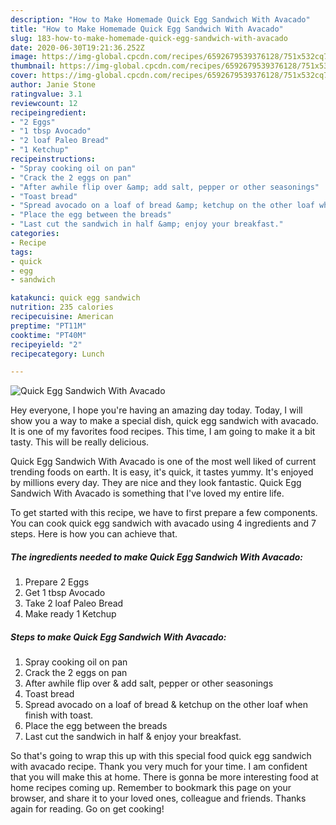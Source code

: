 ```yaml
---
description: "How to Make Homemade Quick Egg Sandwich With Avacado"
title: "How to Make Homemade Quick Egg Sandwich With Avacado"
slug: 183-how-to-make-homemade-quick-egg-sandwich-with-avacado
date: 2020-06-30T19:21:36.252Z
image: https://img-global.cpcdn.com/recipes/6592679539376128/751x532cq70/quick-egg-sandwich-with-avacado-recipe-main-photo.jpg
thumbnail: https://img-global.cpcdn.com/recipes/6592679539376128/751x532cq70/quick-egg-sandwich-with-avacado-recipe-main-photo.jpg
cover: https://img-global.cpcdn.com/recipes/6592679539376128/751x532cq70/quick-egg-sandwich-with-avacado-recipe-main-photo.jpg
author: Janie Stone
ratingvalue: 3.1
reviewcount: 12
recipeingredient:
- "2 Eggs"
- "1 tbsp Avocado"
- "2 loaf Paleo Bread"
- "1 Ketchup"
recipeinstructions:
- "Spray cooking oil on pan"
- "Crack the 2 eggs on pan"
- "After awhile flip over &amp; add salt, pepper or other seasonings"
- "Toast bread"
- "Spread avocado on a loaf of bread &amp; ketchup on the other loaf when finish with toast."
- "Place the egg between the breads"
- "Last cut the sandwich in half &amp; enjoy your breakfast."
categories:
- Recipe
tags:
- quick
- egg
- sandwich

katakunci: quick egg sandwich 
nutrition: 235 calories
recipecuisine: American
preptime: "PT11M"
cooktime: "PT40M"
recipeyield: "2"
recipecategory: Lunch

---
```



![Quick Egg Sandwich With Avacado](https://img-global.cpcdn.com/recipes/6592679539376128/751x532cq70/quick-egg-sandwich-with-avacado-recipe-main-photo.jpg)

Hey everyone, I hope you're having an amazing day today. Today, I will show you a way to make a special dish, quick egg sandwich with avacado. It is one of my favorites food recipes. This time, I am going to make it a bit tasty. This will be really delicious.

Quick Egg Sandwich With Avacado is one of the most well liked of current trending foods on earth. It is easy, it's quick, it tastes yummy. It's enjoyed by millions every day. They are nice and they look fantastic. Quick Egg Sandwich With Avacado is something that I've loved my entire life.




To get started with this recipe, we have to first prepare a few components. You can cook quick egg sandwich with avacado using 4 ingredients and 7 steps. Here is how you can achieve that.

##### The ingredients needed to make Quick Egg Sandwich With Avacado:

1. Prepare 2 Eggs
1. Get 1 tbsp Avocado
1. Take 2 loaf Paleo Bread
1. Make ready 1 Ketchup




##### Steps to make Quick Egg Sandwich With Avacado:

1. Spray cooking oil on pan
1. Crack the 2 eggs on pan
1. After awhile flip over &amp; add salt, pepper or other seasonings
1. Toast bread
1. Spread avocado on a loaf of bread &amp; ketchup on the other loaf when finish with toast.
1. Place the egg between the breads
1. Last cut the sandwich in half &amp; enjoy your breakfast.




So that's going to wrap this up with this special food quick egg sandwich with avacado recipe. Thank you very much for your time. I am confident that you will make this at home. There is gonna be more interesting food at home recipes coming up. Remember to bookmark this page on your browser, and share it to your loved ones, colleague and friends. Thanks again for reading. Go on get cooking!
